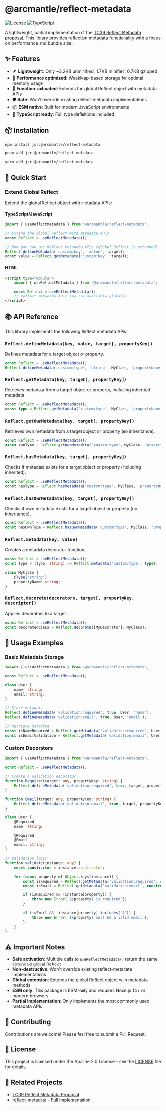 # @arcmantle/reflect-metadata

[![License](https://img.shields.io/badge/license-Apache--2.0-blue.svg)](LICENSE)
[![TypeScript](https://img.shields.io/badge/TypeScript-5.0%2B-blue.svg)](https://www.typescriptlang.org/)

A lightweight, partial implementation of the [TC39 Reflect Metadata proposal](https://github.com/tc39/proposal-reflect-metadata). This library provides reflection metadata functionality with a focus on performance and bundle size.

## ✨ Features

- 🪶 **Lightweight**: Only ~3.2KB unminified, 1.7KB minified, 0.7KB gzipped
- 🚀 **Performance optimized**: WeakMap-based storage for optimal memory usage
- 🔧 **Function-activated**: Extends the global Reflect object with metadata APIs
- 🛡️ **Safe**: Won't override existing reflect-metadata implementations
- 📦 **ESM native**: Built for modern JavaScript environments
- 🎯 **TypeScript ready**: Full type definitions included

## 📦 Installation

```bash
npm install jsr:@arcmantle/reflect-metadata
```

```bash
pnpm add jsr:@arcmantle/reflect-metadata
```

```bash
yarn add jsr:@arcmantle/reflect-metadata
```

## 🚀 Quick Start

### Extend Global Reflect

Extend the global Reflect object with metadata APIs:

#### TypeScript/JavaScript
```typescript
import { useReflectMetadata } from '@arcmantle/reflect-metadata';

// Extend the global Reflect with metadata APIs
const Reflect = useReflectMetadata();

// Now you can use Reflect metadata APIs (global Reflect is extended)
Reflect.defineMetadata('custom:key', 'value', target);
const value = Reflect.getMetadata('custom:key', target);
```

#### HTML
```html
<script type="module">
	import { useReflectMetadata } from '@arcmantle/reflect-metadata';

	const Reflect = useReflectMetadata();
	// Reflect metadata APIs are now available globally
</script>
```

## 📚 API Reference

This library implements the following Reflect metadata APIs:

### `Reflect.defineMetadata(key, value, target[, propertyKey])`
Defines metadata for a target object or property.

```typescript
const Reflect = useReflectMetadata();
Reflect.defineMetadata('custom:type', 'string', MyClass, 'propertyName');
```

### `Reflect.getMetadata(key, target[, propertyKey])`
Retrieves metadata from a target object or property, including inherited metadata.

```typescript
const Reflect = useReflectMetadata();
const type = Reflect.getMetadata('custom:type', MyClass, 'propertyName');
```

### `Reflect.getOwnMetadata(key, target[, propertyKey])`
Retrieves own metadata from a target object or property (no inheritance).

```typescript
const Reflect = useReflectMetadata();
const ownType = Reflect.getOwnMetadata('custom:type', MyClass, 'propertyName');
```

### `Reflect.hasMetadata(key, target[, propertyKey])`
Checks if metadata exists for a target object or property (including inherited).

```typescript
const Reflect = useReflectMetadata();
const hasType = Reflect.hasMetadata('custom:type', MyClass, 'propertyName');
```

### `Reflect.hasOwnMetadata(key, target[, propertyKey])`
Checks if own metadata exists for a target object or property (no inheritance).

```typescript
const Reflect = useReflectMetadata();
const hasOwnType = Reflect.hasOwnMetadata('custom:type', MyClass, 'propertyName');
```

### `Reflect.metadata(key, value)`
Creates a metadata decorator function.

```typescript
const Reflect = useReflectMetadata();
const Type = (type: string) => Reflect.metadata('custom:type', type);

class MyClass {
	@Type('string')
	propertyName: string;
}
```

### `Reflect.decorate(decorators, target[, propertyKey, descriptor])`
Applies decorators to a target.

```typescript
const Reflect = useReflectMetadata();
const decoratedClass = Reflect.decorate([MyDecorator], MyClass);
```

## 🔧 Usage Examples

### Basic Metadata Storage
```typescript
import { useReflectMetadata } from '@arcmantle/reflect-metadata';

const Reflect = useReflectMetadata();

class User {
	name: string;
	email: string;
}

// Store metadata
Reflect.defineMetadata('validation:required', true, User, 'name');
Reflect.defineMetadata('validation:email', true, User, 'email');

// Retrieve metadata
const isNameRequired = Reflect.getMetadata('validation:required', User, 'name');
const isEmailValidation = Reflect.getMetadata('validation:email', User, 'email');
```

### Custom Decorators
```typescript
import { useReflectMetadata } from '@arcmantle/reflect-metadata';

const Reflect = useReflectMetadata();

// Create a validation decorator
function Required(target: any, propertyKey: string) {
	Reflect.defineMetadata('validation:required', true, target, propertyKey);
}

function Email(target: any, propertyKey: string) {
	Reflect.defineMetadata('validation:email', true, target, propertyKey);
}

class User {
	@Required
	name: string;

	@Required
	@Email
	email: string;
}

// Validation logic
function validate(instance: any) {
	const constructor = instance.constructor;

	for (const property of Object.keys(instance)) {
		const isRequired = Reflect.getMetadata('validation:required', constructor, property);
		const isEmail = Reflect.getMetadata('validation:email', constructor, property);

		if (isRequired && !instance[property]) {
			throw new Error(`${property} is required`);
		}

		if (isEmail && !instance[property].includes('@')) {
			throw new Error(`${property} must be a valid email`);
		}
	}
}
```

## ⚠️ Important Notes

- **Safe activation**: Multiple calls to `useReflectMetadata()` return the same extended global Reflect
- **Non-destructive**: Won't override existing reflect-metadata implementations
- **Global extension**: Extends the global Reflect object with metadata methods
- **ESM only**: This package is ESM-only and requires Node.js 14+ or modern browsers
- **Partial implementation**: Only implements the most commonly used metadata APIs

## 🤝 Contributing

Contributions are welcome! Please feel free to submit a Pull Request.

## 📄 License

This project is licensed under the Apache 2.0 License - see the [LICENSE](LICENSE) file for details.

## 🔗 Related Projects

- [TC39 Reflect Metadata Proposal](https://github.com/tc39/proposal-reflect-metadata)
- [reflect-metadata](https://github.com/rbuckton/reflect-metadata) - Full implementation

---
